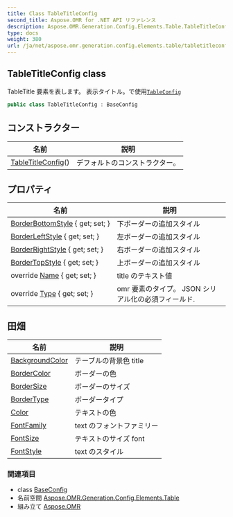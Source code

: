 ```yaml
---
title: Class TableTitleConfig
second_title: Aspose.OMR for .NET API リファレンス
description: Aspose.OMR.Generation.Config.Elements.Table.TableTitleConfig クラス. TableTitle 要素を表します 表示タイトルで使用TableConfig
type: docs
weight: 380
url: /ja/net/aspose.omr.generation.config.elements.table/tabletitleconfig/
---
```

## TableTitleConfig class

TableTitle 要素を表します。 表示タイトル。で使用[`TableConfig`](../tableconfig/)

```csharp
public class TableTitleConfig : BaseConfig
```

## コンストラクター

| 名前 | 説明 |
| --- | --- |
| [TableTitleConfig](tabletitleconfig/)() | デフォルトのコンストラクター。 |

## プロパティ

| 名前 | 説明 |
| --- | --- |
| [BorderBottomStyle](../../aspose.omr.generation.config.elements.table/tabletitleconfig/borderbottomstyle/) { get; set; } | 下ボーダーの追加スタイル |
| [BorderLeftStyle](../../aspose.omr.generation.config.elements.table/tabletitleconfig/borderleftstyle/) { get; set; } | 左ボーダーの追加スタイル |
| [BorderRightStyle](../../aspose.omr.generation.config.elements.table/tabletitleconfig/borderrightstyle/) { get; set; } | 右ボーダーの追加スタイル |
| [BorderTopStyle](../../aspose.omr.generation.config.elements.table/tabletitleconfig/bordertopstyle/) { get; set; } | 上ボーダーの追加スタイル |
| override [Name](../../aspose.omr.generation.config.elements.table/tabletitleconfig/name/) { get; set; } | title のテキスト値 |
| override [Type](../../aspose.omr.generation.config.elements.table/tabletitleconfig/type/) { get; set; } | omr 要素のタイプ。 JSON シリアル化の必須フィールド. |

## 田畑

| 名前 | 説明 |
| --- | --- |
| [BackgroundColor](../../aspose.omr.generation.config.elements.table/tabletitleconfig/backgroundcolor/) | テーブルの背景色 title |
| [BorderColor](../../aspose.omr.generation.config.elements.table/tabletitleconfig/bordercolor/) | ボーダーの色 |
| [BorderSize](../../aspose.omr.generation.config.elements.table/tabletitleconfig/bordersize/) | ボーダーのサイズ |
| [BorderType](../../aspose.omr.generation.config.elements.table/tabletitleconfig/bordertype/) | ボーダータイプ |
| [Color](../../aspose.omr.generation.config.elements.table/tabletitleconfig/color/) | テキストの色 |
| [FontFamily](../../aspose.omr.generation.config.elements.table/tabletitleconfig/fontfamily/) | text のフォントファミリー |
| [FontSize](../../aspose.omr.generation.config.elements.table/tabletitleconfig/fontsize/) | テキストのサイズ font |
| [FontStyle](../../aspose.omr.generation.config.elements.table/tabletitleconfig/fontstyle/) | text のスタイル |

### 関連項目

* class [BaseConfig](../../aspose.omr.generation.config/baseconfig/)
* 名前空間 [Aspose.OMR.Generation.Config.Elements.Table](../../aspose.omr.generation.config.elements.table/)
* 組み立て [Aspose.OMR](../../)



